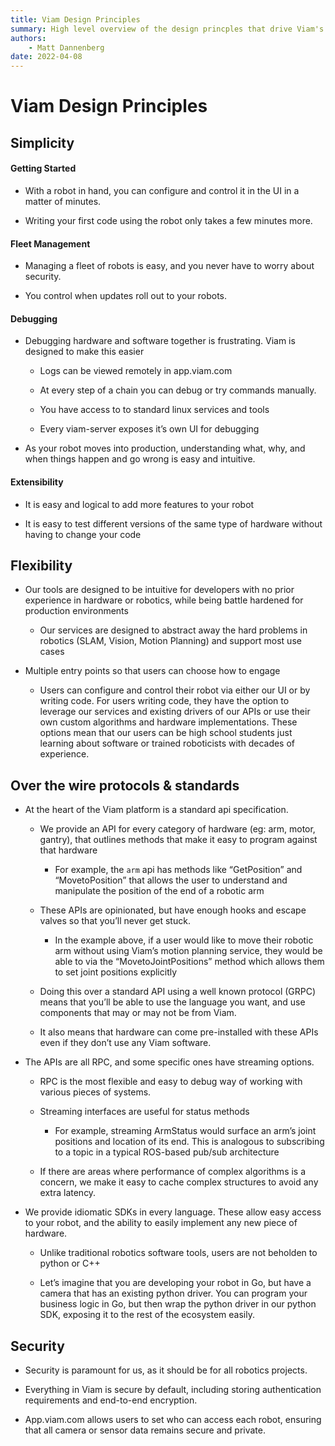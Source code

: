 ```yaml
---
title: Viam Design Principles
summary: High level overview of the design princples that drive Viam's development
authors:
    - Matt Dannenberg
date: 2022-04-08
---
```

# Viam Design Principles

## Simplicity  
#### Getting Started
* With a robot in hand, you can configure and control it in the UI in a matter of minutes.

* Writing your first code using the robot only takes a few minutes more.

#### Fleet Management 
* Managing a fleet of robots is easy, and you never have to worry about security.

* You control when updates roll out to your robots. 

#### Debugging
* Debugging hardware and software together is frustrating. Viam is designed to make this easier

    * Logs can be viewed remotely in app.viam.com 

    * At every step of a chain you can debug or try commands manually.

    * You have access to to standard linux services and tools

    * Every viam-server exposes it’s own UI for debugging

* As your robot moves into production, understanding what, why, and when things happen and go wrong is easy and intuitive.

#### Extensibility
* It is easy and logical to add more features to your robot

* It is easy to test different versions of the same type of hardware without having to change your code

## Flexibility 
* Our tools are designed to be intuitive for developers with no prior experience in hardware or robotics, while being battle hardened for production environments

    * Our services are designed to abstract away the hard problems in robotics (SLAM, Vision, Motion Planning) and support most use cases

* Multiple entry points so that users can choose how to engage

    * Users can configure and control their robot via either our UI or by writing code. For users writing code, they have the option to leverage our services and existing drivers of our APIs or use their own custom algorithms and hardware implementations. These options mean that our users can be high school students just learning about software or trained roboticists with decades of experience.

## Over the wire protocols & standards
* At the heart of the Viam platform is a standard api specification. 

    * We provide an API for every category of hardware (eg: arm, motor, gantry),  that outlines methods that make it easy to program against that hardware

        * For example, the `arm` api has methods like “GetPosition” and “MovetoPosition” that allows the user to understand and manipulate the position of the end of a robotic arm

    * These APIs are opinionated, but have enough hooks and escape valves so that you’ll never get stuck.

        * In the example above, if a user would like to move their robotic arm without using Viam’s motion planning service, they would be able to via the “MovetoJointPositions” method which allows them to set joint positions explicitly

    * Doing this over a standard API using a well known protocol (GRPC) means that you’ll be able to use the language you want, and use components that may or may not be from Viam.

    * It also means that hardware can come pre-installed with these APIs even if they don’t use any Viam software.

* The APIs are all RPC, and some specific ones have streaming options.

    * RPC is the most flexible and easy to debug way of working with various pieces of systems.

    * Streaming interfaces are useful for status methods

        * For example, streaming ArmStatus would surface an arm’s joint positions and location of its end. This is analogous to subscribing to a topic in a typical ROS-based pub/sub architecture 

    * If there are areas where performance of complex algorithms is a concern, we make it easy to cache complex structures to avoid any extra latency.

* We provide idiomatic SDKs in every language. These allow easy access to your robot, and the ability to easily implement any new piece of hardware.

    * Unlike traditional robotics software tools, users are not beholden to python or C++

    * Let’s imagine that you are developing your robot in Go, but have a camera that has an existing python driver. You can program your business logic in Go, but then wrap the python driver in our python SDK, exposing it to the rest of the ecosystem easily.

## Security
* Security is paramount for us, as it should be for all robotics projects. 

* Everything in Viam is secure by default, including storing authentication requirements and end-to-end encryption. 

* App.viam.com allows users to set who can access each robot, ensuring that all camera or sensor data remains secure and private.

